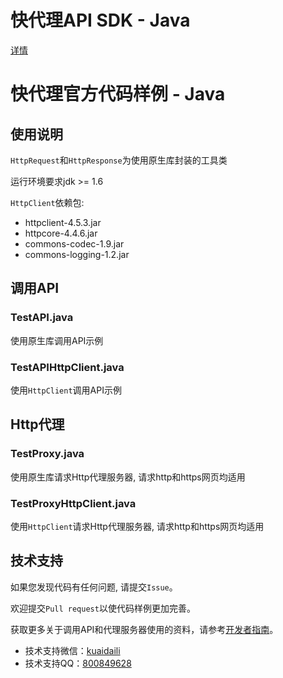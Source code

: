 # 快代理API SDK - Java
[详情](https://github.com/kuaidaili/java-sdk/tree/master/api-sdk)

# 快代理官方代码样例 - Java

## 使用说明
`HttpRequest`和`HttpResponse`为使用原生库封装的工具类

运行环境要求jdk >= 1.6

`HttpClient`依赖包:
* httpclient-4.5.3.jar
* httpcore-4.4.6.jar
* commons-codec-1.9.jar
* commons-logging-1.2.jar

## 调用API

### TestAPI.java
使用原生库调用API示例

### TestAPIHttpClient.java
使用`HttpClient`调用API示例

## Http代理

### TestProxy.java
使用原生库请求Http代理服务器, 请求http和https网页均适用

### TestProxyHttpClient.java
使用`HttpClient`请求Http代理服务器, 请求http和https网页均适用



## 技术支持
如果您发现代码有任何问题, 请提交`Issue`。

欢迎提交`Pull request`以使代码样例更加完善。

获取更多关于调用API和代理服务器使用的资料，请参考[开发者指南](https://help.kuaidaili.com/dev/api/)。

* 技术支持微信：<a href="https://img.kuaidaili.com/img/service_wx.jpg">kuaidaili</a>
* 技术支持QQ：<a href="http://q.url.cn/CDksXo?_type=wpa&qidian=true">800849628</a>


